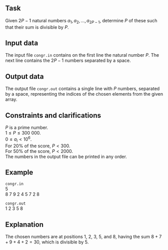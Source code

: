 ## Task

Given $2P - 1$ natural numbers $a_1 , a_2 , \dots, a_{2P-1}$, determine $P$ of these such that their sum is divisible by $P$.

## Input data

The input file `congr.in` contains on the first line the natural number $P$. The next line contains the $2P - 1$ numbers separated by a space.

## Output data

The output file `congr.out` contains a single line with $P$ numbers, separated by a space, representing the indices of the chosen elements from the given array.

## Constraints and clarifications

$P$ is a prime number.  
$1 \leq P \leq 300\ 000$.  
$0 \leq a_i < 10^6$.  
For 20% of the score, $P < 300$.  
For 50% of the score, $P < 2000$.  
The numbers in the output file can be printed in any order.

## Example

`congr.in`  
5  
8 7 9 2 4 5 7 2 8

`congr.out`  
1 2 3 5 8

## Explanation

The chosen numbers are at positions 1, 2, 3, 5, and 8, having the sum $8 + 7 + 9 + 4 + 2 = 30$, which is divisible by 5.